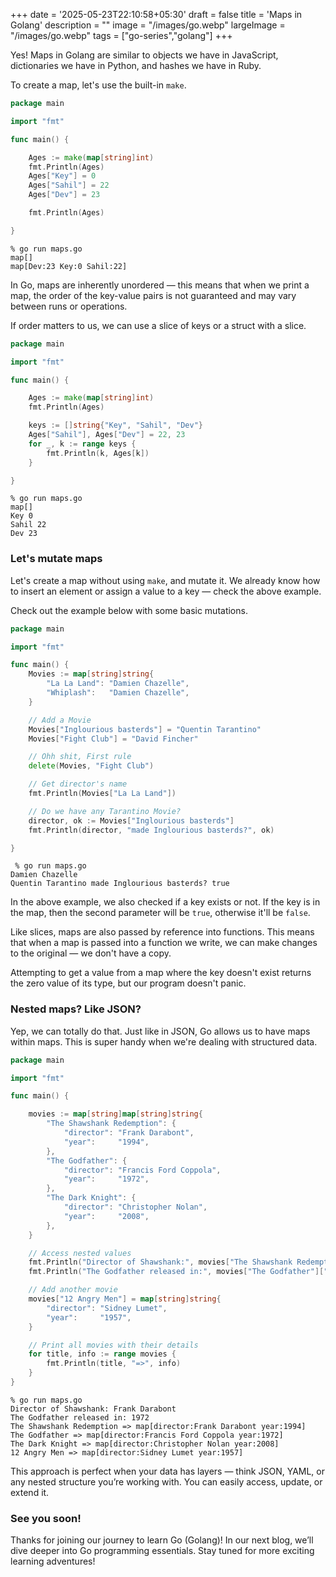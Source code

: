 +++
date = '2025-05-23T22:10:58+05:30'
draft = false
title = 'Maps in Golang'
description = ""
image = "/images/go.webp"
largeImage = "/images/go.webp"
tags = ["go-series","golang"]
+++

Yes! Maps in Golang are similar to objects we have in JavaScript, dictionaries we have in Python, and hashes we have in Ruby.

To create a map, let's use the built-in `make`.

```go
package main

import "fmt"

func main() {

	Ages := make(map[string]int)
	fmt.Println(Ages)
	Ages["Key"] = 0
	Ages["Sahil"] = 22
	Ages["Dev"] = 23

	fmt.Println(Ages)

}
```

```shell
% go run maps.go
map[]
map[Dev:23 Key:0 Sahil:22]
```

In Go, maps are inherently unordered — this means that when we print a map, the order of the key-value pairs is not guaranteed and may vary between runs or operations.

If order matters to us, we can use a slice of keys or a struct with a slice.

```go
package main

import "fmt"

func main() {

	Ages := make(map[string]int)
	fmt.Println(Ages)

	keys := []string{"Key", "Sahil", "Dev"}
	Ages["Sahil"], Ages["Dev"] = 22, 23
	for _, k := range keys {
		fmt.Println(k, Ages[k])
	}

}
```

```shell
% go run maps.go   
map[]
Key 0
Sahil 22
Dev 23
```

### Let's mutate maps

Let's create a map without using `make`, and mutate it. We already know how to insert an element or assign a value to a key — check the above example.

Check out the example below with some basic mutations.

```go
package main

import "fmt"

func main() {
	Movies := map[string]string{
		"La La Land": "Damien Chazelle",
		"Whiplash":   "Damien Chazelle",
	}

	// Add a Movie
	Movies["Inglourious basterds"] = "Quentin Tarantino"
	Movies["Fight Club"] = "David Fincher"

	// Ohh shit, First rule
	delete(Movies, "Fight Club")

	// Get director's name
	fmt.Println(Movies["La La Land"])

	// Do we have any Tarantino Movie?
	director, ok := Movies["Inglourious basterds"]
	fmt.Println(director, "made Inglourious basterds?", ok)

}
```

```shell
 % go run maps.go
Damien Chazelle
Quentin Tarantino made Inglourious basterds? true
```

In the above example, we also checked if a key exists or not. If the key is in the map, then the second parameter will be `true`, otherwise it'll be `false`.

Like slices, maps are also passed by reference into functions. This means that when a map is passed into a function we write, we can make changes to the original — we don't have a copy.

Attempting to get a value from a map where the key doesn't exist returns the zero value of its type, but our program doesn't panic.

### Nested maps? Like JSON?

Yep, we can totally do that. Just like in JSON, Go allows us to have maps within maps. This is super handy when we're dealing with structured data.

```go
package main

import "fmt"

func main() {

	movies := map[string]map[string]string{
		"The Shawshank Redemption": {
			"director": "Frank Darabont",
			"year":     "1994",
		},
		"The Godfather": {
			"director": "Francis Ford Coppola",
			"year":     "1972",
		},
		"The Dark Knight": {
			"director": "Christopher Nolan",
			"year":     "2008",
		},
	}

	// Access nested values
	fmt.Println("Director of Shawshank:", movies["The Shawshank Redemption"]["director"])
	fmt.Println("The Godfather released in:", movies["The Godfather"]["year"])

	// Add another movie
	movies["12 Angry Men"] = map[string]string{
		"director": "Sidney Lumet",
		"year":     "1957",
	}

	// Print all movies with their details
	for title, info := range movies {
		fmt.Println(title, "=>", info)
	}
}

```

```shell
% go run maps.go
Director of Shawshank: Frank Darabont
The Godfather released in: 1972
The Shawshank Redemption => map[director:Frank Darabont year:1994]
The Godfather => map[director:Francis Ford Coppola year:1972]
The Dark Knight => map[director:Christopher Nolan year:2008]
12 Angry Men => map[director:Sidney Lumet year:1957]
```

This approach is perfect when your data has layers — think JSON, YAML, or any nested structure you’re working with. You can easily access, update, or extend it.

### See you soon!

Thanks for joining our journey to learn Go (Golang)! In our next blog, we’ll dive deeper into Go programming essentials. Stay tuned for more exciting learning adventures!